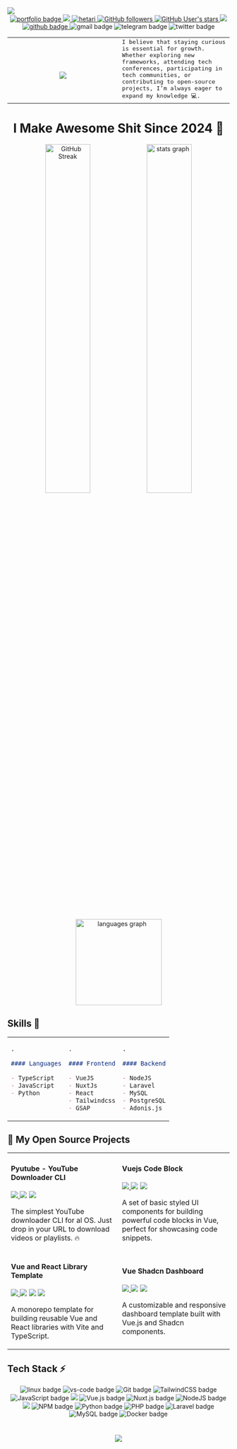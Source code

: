 <img src="https://user-images.githubusercontent.com/73097560/115834477-dbab4500-a447-11eb-908a-139a6edaec5c.gif">

<div align="center">
  <a href="https://hetari.github.io/portfolio/" target="_blank">
    <img src="https://img.shields.io/badge/Portfolio-FF5722?style=for-the-badge&logo=todoist&logoColor=white" alt="portfolio badge" />
  </a>
  <a href="https://en.wikipedia.org/wiki/Open_source"  target="_blank">
    <img src="https://img.shields.io/badge/Open%20Source-%E2%9D%A4-red?style=for-the-badge"/>
  </a>
  <a href="https://twitter.com/4Hetari"  target="_blank">
    <img src="https://komarev.com/ghpvc/?username=hetari&label=Profile%20visitors&style=for-the-badge&color=071A2C" alt="hetari" />
  </a>
  <a href="https://github.com/hetari" target="_blank">
    <img alt="GitHub followers" src="https://img.shields.io/github/followers/hetari?style=for-the-badge&logo=github&logoColor=white&color=071A2C">
  </a>
  <a href="https://github.com/hetari" target="_blank">
    <img alt="GitHub User's stars" src="https://img.shields.io/github/stars/hetari?style=for-the-badge&logo=github&logoColor=white&color=071A2C">
  </a>
  <a href="https://github.com/Hetari/Hetari/issues/1">
    <img src="https://img.shields.io/badge/Ask%20me-here-1abc9c.svg?style=for-the-badge" /> </a>
</div>

<div align="center">
  <a href="https://github.com/Hetari" target="_blank">
    <img src="https://img.shields.io/badge/GitHub-100000?style=for-the-badge&logo=github&logoColor=white" alt="github badge" />
  </a>
  <a href="mailto:hetari3all@gmail.com" target="_blank" style="text-decoration: none">
    <img src="https://img.shields.io/badge/Gmail-333333?style=for-the-badge&logo=gmail&logoColor=red" alt="gmail badge" />
  </a>
  <a href="https://t.me/e_1_e" target="_blank" style="text-decoration: none">
    <img src="https://img.shields.io/badge/Telegram-2CA5E0?style=for-the-badge&logo=telegram&logoColor=white" alt="telegram badge" />
  </a>
  <a href="https://twitter.com/4Hetari" target="_blank" style="text-decoration: none">
    <img src="https://img.shields.io/badge/Twitt...X-000?style=for-the-badge&logo=X&logoColor=fff" alt="twitter badge" />
  </a>
</div>


<table>
  <tr>
    <td width="50%" align="center">
      <h1>
        <img src="Hetari.gif">
      </h1>
    </td>
    <td width="50%">
      <samp>
        I believe that staying curious is essential for growth. Whether exploring new frameworks, attending tech conferences, participating in tech communities, or contributing to open-source projects, I’m always eager to expand my knowledge 💻.
      </samp>
    </td>
  </tr>
</table>
<div align="center">
  <h1>I Make Awesome Shit Since 2024 🚀</h1>
</div>

<div align="center">
  <img src="https://github-readme-streak-stats.herokuapp.com?user=Hetari&border_radius=10&hide_border=true&theme=dracula" 
       alt="GitHub Streak" width="45%"/>
  <img src="https://github-readme-stats.vercel.app/api?username=hetari&hide_title=false&hide_rank=false&show_icons=true&include_all_commits=false&count_private=true&theme=dracula&locale=en&hide_border=true" 
       alt="stats graph" width="45%"/>
  <br>
  <img height="195" 
       src="https://github-readme-stats.vercel.app/api/top-langs?username=hetari&locale=en&hide_title=false&layout=compact&card_width=400&langs_count=6&theme=dracula&hide=html,hack&hide_border=true" 
       alt="languages graph"/>
</div>


## Skills 📜

<table>
<tr>
<td valign="top">

```markdown
.

#### Languages

- TypeScript
- JavaScript
- Python
```

</td>
<td valign="top">

```markdown
.

#### Frontend

- VueJS
- NuxtJs
- React
- Tailwindcss
- GSAP
```

</td>
<td valign="top">

```markdown
.

#### Backend

- NodeJS
- Laravel
- MySQL
- PostgreSQL
- Adonis.js
```

</td>
</tr>
</table>

## 🚀 My Open Source Projects

<table>
  <tr>
    <td width="50%">
      <h4 align="start">Pyutube - YouTube Downloader CLI</h4>
      <div align="start">
        <p>
          <a href="https://github.com/Hetari/pyutube" target="_blank">
            <img src="https://img.shields.io/badge/REPO_CODE-ff9?style=for-the-badge&logo=github&logoColor=black">
          </a>
          <img src="https://img.shields.io/badge/Python-3776AB?style=for-the-badge&logo=python&logoColor=white" />
          <img src="https://img.shields.io/badge/YouTube-FF0000?style=for-the-badge&logo=youtube&logoColor=white" />
        </p>
        <p>
          The simplest YouTube downloader CLI for al OS. Just drop in your URL to download videos or playlists. 🔥
        </p>
      </div>
    </td>
    <td width="50%">
      <h4 align="start">Vuejs Code Block</h4>
      <div align="start">
        <p>
          <a href="https://github.com/Hetari/vuejs-code-block" target="_blank">
            <img src="https://img.shields.io/badge/REPO_CODE-ff9?style=for-the-badge&logo=github&logoColor=black">
          </a>
          <img src="https://img.shields.io/badge/Vue-4FC08D?style=for-the-badge&logo=vue.js&logoColor=white" />
          <img src="https://img.shields.io/badge/Code-Block-555555?style=for-the-badge&logo=data:image/svg+xml;base64,PHN2ZyBmaWxsPSIjZmZmIiB4bWxucz0iaHR0cDovL3d3dy53My5vcmcvMjAwMC9zdmciIHdpZHRoPSIxNiIgaGVpZ2h0PSIxNiIgdmlld0JveD0iMCAwIDE2IDE2Ij48cGF0aCBkPSJNMTAgNEgxNEw2IDEySDJMMTAgNFoiLz48L3N2Zz4=" />
        </p>
        <p>
          A set of basic styled UI components for building powerful code blocks in Vue, perfect for showcasing code snippets.
        </p>
      </div>
    </td>
  </tr>
  <tr>
    <td width="50%">
      <h4 align="start">Vue and React Library Template</h4>
      <div align="start">
        <p>
          <a href="https://github.com/Hetari/vue-react-library-template" target="_blank">
            <img src="https://img.shields.io/badge/REPO_CODE-ff9?style=for-the-badge&logo=github&logoColor=black">
          </a>
          <img src="https://img.shields.io/badge/Vue-4FC08D?style=for-the-badge&logo=vue.js&logoColor=white" />
          <img src="https://img.shields.io/badge/React-61DAFB?style=for-the-badge&logo=react&logoColor=black" />
          <img src="https://img.shields.io/badge/TypeScript-3178C6?style=for-the-badge&logo=typescript&logoColor=white" />
        </p>
        <p>
          A monorepo template for building reusable Vue and React libraries with Vite and TypeScript.
        </p>
      </div>
    </td>
    <td width="50%">
      <h4 align="start">Vue Shadcn Dashboard</h4>
      <div align="start">
        <p>
          <a href="https://github.com/Hetari/vue-shadcn-dashboard" target="_blank">
            <img src="https://img.shields.io/badge/REPO_CODE-ff9?style=for-the-badge&logo=github&logoColor=black">
          </a>
          <img src="https://img.shields.io/badge/Vue-4FC08D?style=for-the-badge&logo=vue.js&logoColor=white" />
          <img src="https://img.shields.io/badge/Shadcn-F5A623?style=for-the-badge&logo=data:image/svg+xml;base64,PHN2ZyBmaWxsPSIjRkZGIiB4bWxucz0iaHR0cDovL3d3dy53My5vcmcvMjAwMC9zdmciIHdpZHRoPSIxNiIgaGVpZ2h0PSIxNiIgdmlld0JveD0iMCAwIDE2IDE2Ij48cGF0aCBkPSJNOC41LjUgYTcuNSw3LjUgMCAxLDAgNy41LDcuNSA3LjUsNy41IDAgMCwwLTcuNS03LjUgWiIvPjwvc3ZnPg==" />
        </p>
        <p>
          A customizable and responsive dashboard template built with Vue.js and Shadcn components.
        </p>
      </div>
    </td>
  </tr>
</table>


## Tech Stack ⚡

<div align="center">
  <img src="https://img.shields.io/badge/Linux-FCC624?style=for-the-badge&logo=linux&logoColor=black" alt="linux badge">
  <img src="https://img.shields.io/badge/vscode-0078D4?style=for-the-badge&logo=visual%20studio%20code&logoColor=white" alt="vs-code badge">
  <img src="https://img.shields.io/badge/GIT-E44C30?style=for-the-badge&logo=git&logoColor=white" alt="Git badge">
  <img src="https://img.shields.io/badge/tailwindcss-0F172A?&logo=tailwindcss&style=for-the-badge" alt="TailwindCSS badge">
  <img src="https://shields.io/badge/JavaScript-F7DF1E?logo=JavaScript&logoColor=000&style=for-the-badge" alt="JavaScript badge">
  <img src="https://img.shields.io/badge/TypeScript-3178C6?logo=TypeScript&logoColor=FFF&style=for-the-badge" />
  <img src="https://img.shields.io/badge/vuejs-%2335495e.svg?style=for-the-badge&logo=vuedotjs&logoColor=%234FC08D" alt="Vue.js badge">
  <img src="https://img.shields.io/badge/Nuxt%20JS-00C58E?style=for-the-badge&logo=nuxt.js&logoColor=white" alt="Nuxt.js badge">
  <img src="https://img.shields.io/badge/node.js-6DA55F?style=for-the-badge&logo=node.js&logoColor=white" alt="NodeJS badge">
  <img src="https://img.shields.io/badge/Express.js-404D59?style=for-the-badge" />
  <img src="https://img.shields.io/badge/NPM-%23000000.svg?style=for-the-badge&logo=npm&logoColor=white" alt="NPM badge">
  <img src="https://img.shields.io/badge/Python-14354C?style=for-the-badge&logo=python&logoColor=white" alt="Python badge">
  <img src="https://img.shields.io/badge/PHP-777BB4?style=for-the-badge&logo=php&logoColor=white" alt="PHP badge">
  <img src="https://img.shields.io/badge/laravel-%23FF2D20.svg?style=for-the-badge&logo=laravel&logoColor=white" alt="Laravel badge">
  <img src="https://img.shields.io/badge/MySQL-005C84?style=for-the-badge&logo=mysql&logoColor=white" alt="MySQL badge">
  <img src="https://img.shields.io/badge/docker-%230db7ed.svg?style=for-the-badge&logo=docker&logoColor=white" alt="Docker badge">
</div>
<h1 align="center">
  <img src="https://user-images.githubusercontent.com/73097560/115834477-dbab4500-a447-11eb-908a-139a6edaec5c.gif">
</h1>

